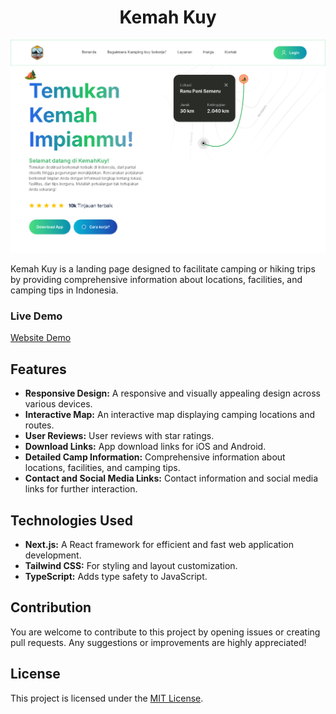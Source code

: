 <h1 align="center"> Kemah Kuy </h1>

![Preview](public/Kemah%20Yuk.png)

Kemah Kuy is a landing page designed to facilitate camping or hiking trips by providing comprehensive information about locations, facilities, and camping tips in Indonesia. 

### Live Demo
[Website Demo](https://kemah-kuy.vercel.app/)

## Features
- **Responsive Design:** A responsive and visually appealing design across various devices.
- **Interactive Map:** An interactive map displaying camping locations and routes.
- **User Reviews:** User reviews with star ratings.
- **Download Links:** App download links for iOS and Android.
- **Detailed Camp Information:** Comprehensive information about locations, facilities, and camping tips.
- **Contact and Social Media Links:** Contact information and social media links for further interaction.

## Technologies Used
- **Next.js:** A React framework for efficient and fast web application development.
- **Tailwind CSS:** For styling and layout customization.
- **TypeScript:** Adds type safety to JavaScript.

## Contribution
You are welcome to contribute to this project by opening issues or creating pull requests. Any suggestions or improvements are highly appreciated!

## License
This project is licensed under the [MIT License](LICENSE).
